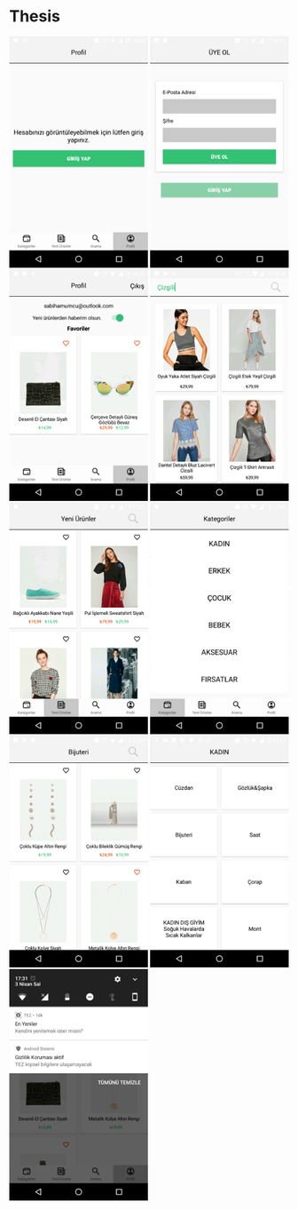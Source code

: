# Thesis

<img src="/app/src/main/res/images/Screenshot_20180403-164822.png" width="250px"> 
<img src="/app/src/main/res/images/Screenshot_20180403-135148.png" width="250px">
<img src="/app/src/main/res/images/Screenshot_20180403-161935.png" width="250px">
<img src="/app/src/main/res/images/Screenshot_20180214-030945.png" width="250px">
<img src="/app/src/main/res/images/Screenshot_20180403-173137.png" width="250px">
<img src="/app/src/main/res/images/Screenshot_20180507-210850.png" width="250px">
<img src="/app/src/main/res/images/Screenshot_20180507-210957.png" width="250px">
<img src="/app/src/main/res/images/Screenshot_20180507-211716.png" width="250px">
<img src="/app/src/main/res/images/Screenshot_20180403-173124.png" width="250px">
